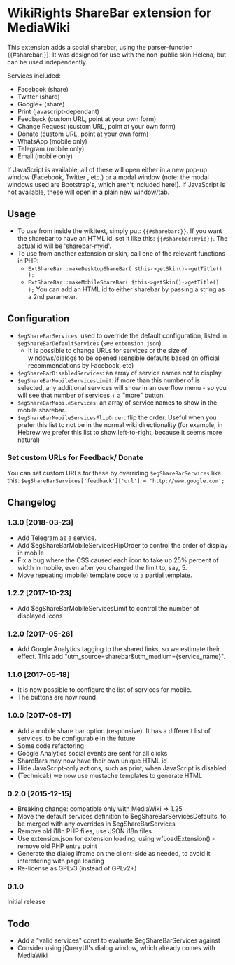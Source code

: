 WikiRights ShareBar extension for MediaWiki
===========================================

This extension adds a social sharebar, using the parser-function
{{#sharebar:}}. It was designed for use with the non-public skin:Helena,
but can be used independently.

Services included:
- Facebook (share)
- Twitter (share)
- Google+ (share)
- Print (javascript-dependant)
- Feedback (custom URL, point at your own form)
- Change Request (custom URL, point at your own form)
- Donate (custom URL, point at your own form)
- WhatsApp (mobile only)
- Telegram (mobile only)
- Email (mobile only)

If JavaScript is available, all of these will open either in a new pop-up window (Facebook, Twitter
, etc.) or a modal window (note: the modal windows used are Bootstrap's, which aren't included here!).
If JavaScript is not available, these will open in a plain new window/tab.

## Usage
- To use from inside the wikitext, simply put:
  `{{#sharebar:}}`. If you want the sharebar to have an HTML id, set it like this:
  `{{#sharebar:myid}}`. The actual id will be 'sharebar-myid'.
- To use from another extension or skin, call one of the relevant functions in PHP:
  - `ExtShareBar::makeDesktopShareBar( $this->getSkin()->getTitle() );`
  - `ExtShareBar::makeMobileShareBar( $this->getSkin()->getTitle() );`
  You can add an HTML id to either sharebar by passing a string as a 2nd parameter.


## Configuration
- `$egShareBarServices`: used to override the default configuration, listed in
  `$egShareBarDefaultServices` (see `extension.json`).
    - It is possible to change URLs for services or the size of windows/dialogs to be opened
    (sensible defaults based on official recommendations by Facebook, etc)
- `$egShareBarDisabledServices`: an array of service names *not* to display.
- `$egShareBarMobileServicesLimit`: if more than this number of is selected, any additional
  services will show in an overflow menu - so you will see that number of services + a "more" button.
- `$egShareBarMobileServices`: an array of service names to show in the mobile sharebar.
- `$egShareBarMobileServicesFlipOrder`: flip the order. Useful when you prefer this list
  to not be in the normal wiki directionality (for example, in Hebrew we prefer this list to show
  left-to-right, because it seems more natural)

### Set custom URLs for Feedback/ Donate
You can set custom URLs for these by overriding `$egShareBarServices` like this:
`$egShareBarServices['feedback']['url'] = 'http://www.google.com';`

## Changelog

### 1.3.0 [2018-03-23]
- Add Telegram as a service.
- Add $egShareBarMobileServicesFlipOrder to control the order of display in mobile
- Fix a bug where the CSS caused each icon to take up 25% percent of width in
  mobile, even after you changed the limit to, say, 5.
- Move repeating (mobile) template code to a partial template.
### 1.2.2 [2017-10-23]
- Add $egShareBarMobileServicesLimit to control the number of displayed icons
### 1.2.0 [2017-05-26]
- Add Google Analytics tagging to the shared links, so we estimate
  their effect. This add "utm_source=sharebar&utm_medium={service_name}".

### 1.1.0 [2017-05-18]
- It is now possible to configure the list of services for mobile.
- The buttons are now round.

### 1.0.0 [2017-05-17]
- Add a mobile share bar option (responsive). It has a different list
  of services, to be configurable in the future
- Some code refactoring
- Google Analytics social events are sent for all clicks
- ShareBars may now have their own unique HTML id
- Hide JavaScript-only actions, such as print, when JavaScript is disabled
- (Technical:) we now use mustache templates to generate HTML


### 0.2.0 [2015-12-15]
- Breaking change: compatible only with MediaWiki => 1.25
- Move the default services definition to $egShareBarServicesDefaults, to be merged with any overrides
  in $egShareBarServices
- Remove old i18n PHP files, use JSON i18n files
- Use extension.json for extension loading, using wfLoadExtension() - remove old PHP entry point
- Generate the dialog iframe on the client-side as needed, to avoid it interefering with page loading
- Re-license as GPLv3 (instead of GPLv2+)


### 0.1.0
Initial release


## Todo
 * Add a "valid services" const to evaluate $egShareBarServices against
 * Consider using jQueryUI's dialog window, which already comes with MediaWiki

